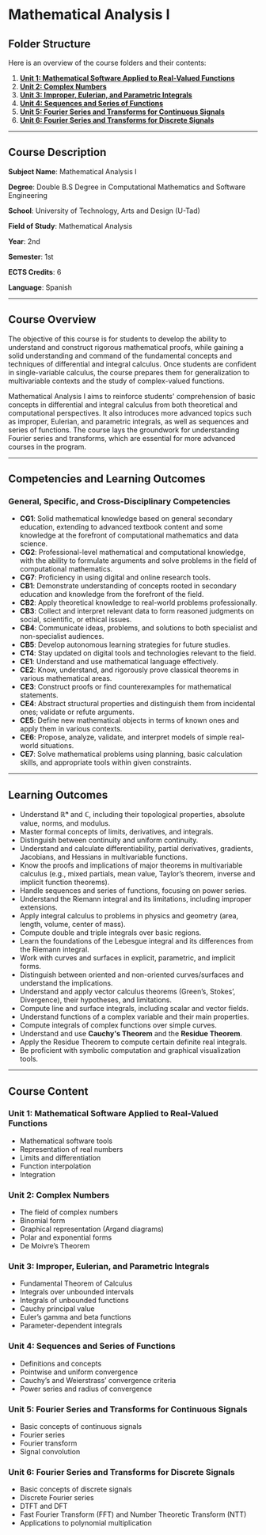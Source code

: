 # **Mathematical Analysis I**

## **Folder Structure**

Here is an overview of the course folders and their contents:

1. [**Unit 1: Mathematical Software Applied to Real-Valued Functions**](Unit_1/)
2. [**Unit 2: Complex Numbers**](Unit_2/)
3. [**Unit 3: Improper, Eulerian, and Parametric Integrals**](Unit_3/)
4. [**Unit 4: Sequences and Series of Functions**](Unit_4/)
5. [**Unit 5: Fourier Series and Transforms for Continuous Signals**](Unit_5/)
6. [**Unit 6: Fourier Series and Transforms for Discrete Signals**](Unit_6/)

---

## **Course Description**

**Subject Name**: Mathematical Analysis I

**Degree**: Double B.S Degree in Computational Mathematics and Software Engineering

**School**: University of Technology, Arts and Design (U-Tad)

**Field of Study**: Mathematical Analysis

**Year**: 2nd

**Semester**: 1st

**ECTS Credits**: 6

**Language**: Spanish

---

## **Course Overview**

The objective of this course is for students to develop the ability to understand and construct rigorous mathematical proofs, while gaining a solid understanding and command of the fundamental concepts and techniques of differential and integral calculus. Once students are confident in single-variable calculus, the course prepares them for generalization to multivariable contexts and the study of complex-valued functions.

Mathematical Analysis I aims to reinforce students' comprehension of basic concepts in differential and integral calculus from both theoretical and computational perspectives. It also introduces more advanced topics such as improper, Eulerian, and parametric integrals, as well as sequences and series of functions. The course lays the groundwork for understanding Fourier series and transforms, which are essential for more advanced courses in the program.

---

## **Competencies and Learning Outcomes**

### **General, Specific, and Cross-Disciplinary Competencies**

- **CG1**: Solid mathematical knowledge based on general secondary education, extending to advanced textbook content and some knowledge at the forefront of computational mathematics and data science.
- **CG2**: Professional-level mathematical and computational knowledge, with the ability to formulate arguments and solve problems in the field of computational mathematics.
- **CG7**: Proficiency in using digital and online research tools.
- **CB1**: Demonstrate understanding of concepts rooted in secondary education and knowledge from the forefront of the field.
- **CB2**: Apply theoretical knowledge to real-world problems professionally.
- **CB3**: Collect and interpret relevant data to form reasoned judgments on social, scientific, or ethical issues.
- **CB4**: Communicate ideas, problems, and solutions to both specialist and non-specialist audiences.
- **CB5**: Develop autonomous learning strategies for future studies.
- **CT4**: Stay updated on digital tools and technologies relevant to the field.
- **CE1**: Understand and use mathematical language effectively.
- **CE2**: Know, understand, and rigorously prove classical theorems in various mathematical areas.
- **CE3**: Construct proofs or find counterexamples for mathematical statements.
- **CE4**: Abstract structural properties and distinguish them from incidental ones; validate or refute arguments.
- **CE5**: Define new mathematical objects in terms of known ones and apply them in various contexts.
- **CE6**: Propose, analyze, validate, and interpret models of simple real-world situations.
- **CE7**: Solve mathematical problems using planning, basic calculation skills, and appropriate tools within given constraints.

---

## **Learning Outcomes**

- Understand **ℝⁿ** and **ℂ**, including their topological properties, absolute value, norms, and modulus.
- Master formal concepts of limits, derivatives, and integrals.
- Distinguish between continuity and uniform continuity.
- Understand and calculate differentiability, partial derivatives, gradients, Jacobians, and Hessians in multivariable functions.
- Know the proofs and implications of major theorems in multivariable calculus (e.g., mixed partials, mean value, Taylor’s theorem, inverse and implicit function theorems).
- Handle sequences and series of functions, focusing on power series.
- Understand the Riemann integral and its limitations, including improper extensions.
- Apply integral calculus to problems in physics and geometry (area, length, volume, center of mass).
- Compute double and triple integrals over basic regions.
- Learn the foundations of the Lebesgue integral and its differences from the Riemann integral.
- Work with curves and surfaces in explicit, parametric, and implicit forms.
- Distinguish between oriented and non-oriented curves/surfaces and understand the implications.
- Understand and apply vector calculus theorems (Green’s, Stokes’, Divergence), their hypotheses, and limitations.
- Compute line and surface integrals, including scalar and vector fields.
- Understand functions of a complex variable and their main properties.
- Compute integrals of complex functions over simple curves.
- Understand and use **Cauchy's Theorem** and the **Residue Theorem**.
- Apply the Residue Theorem to compute certain definite real integrals.
- Be proficient with symbolic computation and graphical visualization tools.

---

## **Course Content**

### **Unit 1: Mathematical Software Applied to Real-Valued Functions**

- Mathematical software tools
- Representation of real numbers
- Limits and differentiation
- Function interpolation
- Integration

### **Unit 2: Complex Numbers**

- The field of complex numbers
- Binomial form
- Graphical representation (Argand diagrams)
- Polar and exponential forms
- De Moivre’s Theorem

### **Unit 3: Improper, Eulerian, and Parametric Integrals**

- Fundamental Theorem of Calculus
- Integrals over unbounded intervals
- Integrals of unbounded functions
- Cauchy principal value
- Euler’s gamma and beta functions
- Parameter-dependent integrals

### **Unit 4: Sequences and Series of Functions**

- Definitions and concepts
- Pointwise and uniform convergence
- Cauchy’s and Weierstrass’ convergence criteria
- Power series and radius of convergence

### **Unit 5: Fourier Series and Transforms for Continuous Signals**

- Basic concepts of continuous signals
- Fourier series
- Fourier transform
- Signal convolution

### **Unit 6: Fourier Series and Transforms for Discrete Signals**

- Basic concepts of discrete signals
- Discrete Fourier series
- DTFT and DFT
- Fast Fourier Transform (FFT) and Number Theoretic Transform (NTT)
- Applications to polynomial multiplication